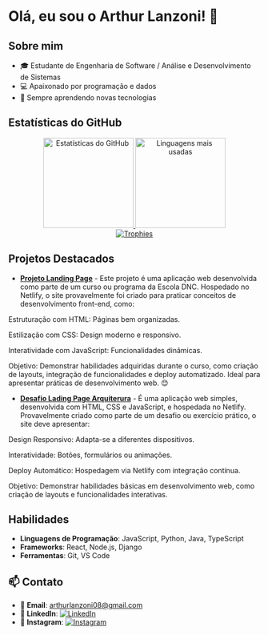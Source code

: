 # Olá, eu sou o Arthur Lanzoni! 👋

## Sobre mim

- 🎓 Estudante de Engenharia de Software / Análise e Desenvolvimento de Sistemas
- 💻 Apaixonado por programação e dados
- 🚀 Sempre aprendendo novas tecnologias

## Estatísticas do GitHub

<div align="center">
  <a href="https://github.com/Lanzoni15">
    <img height="180em" src="https://github-readme-stats.vercel.app/api?username=Lanzoni15&show_icons=true&theme=algolia&include_all_commits=true&count_private=true" alt="Estatísticas do GitHub"/>
    <img height="180em" src="https://github-readme-stats.vercel.app/api/top-langs/?username=Lanzoni15&layout=compact&theme=blue-green" alt="Linguagens mais usadas"/>
  </a>
</div>

<div align="center">
  <a href="https://github.com/Lanzoni15">
    <img src="https://github-profile-trophy.vercel.app/?username=Lanzoni15&theme=algolia&row=2&column=3" alt="Trophies"/>
  </a>
</div>

## Projetos Destacados

- [**Projeto Landing Page**]([https://github.com/Lanzoni15/projeto1](https://github.com/Lanzoni15/projeto-landing-page)) - Este projeto é uma aplicação web desenvolvida como parte de um curso ou programa da Escola DNC. Hospedado no Netlify, o site provavelmente foi criado para praticar conceitos de desenvolvimento front-end, como:

Estruturação com HTML: Páginas bem organizadas.

Estilização com CSS: Design moderno e responsivo.

Interatividade com JavaScript: Funcionalidades dinâmicas.

Objetivo:
Demonstrar habilidades adquiridas durante o curso, como criação de layouts, integração de funcionalidades e deploy automatizado. Ideal para apresentar práticas de desenvolvimento web. 😊

- [**Desafio Lading Page Arquiterura**]([https://github.com/Lanzoni15/projeto2](https://github.com/Lanzoni15/RID195551_Desafio01)) - É uma aplicação web simples, desenvolvida com HTML, CSS e JavaScript, e hospedada no Netlify. Provavelmente criado como parte de um desafio ou exercício prático, o site deve apresentar:

Design Responsivo: Adapta-se a diferentes dispositivos.

Interatividade: Botões, formulários ou animações.

Deploy Automático: Hospedagem via Netlify com integração contínua.

Objetivo:
Demonstrar habilidades básicas em desenvolvimento web, como criação de layouts e funcionalidades interativas.

## Habilidades

- **Linguagens de Programação**: JavaScript, Python, Java, TypeScript
- **Frameworks**: React, Node.js, Django
- **Ferramentas**: Git, VS Code

## 📫 Contato

- 📧 **Email**: [arthurlanzoni08@gmail.com](mailto:arthurlanzoni08@gmail.com)
- 💼 **LinkedIn**: [![LinkedIn](https://img.shields.io/badge/LinkedIn-0077B5?style=for-the-badge&logo=linkedin&logoColor=white)](https://www.linkedin.com/in/arthur-lanzoni-a838b721a/)
- 📸 **Instagram**: [![Instagram](https://img.shields.io/badge/Instagram-E4405F?style=for-the-badge&logo=instagram&logoColor=white)](https://www.instagram.com/_.lanzoni/)
